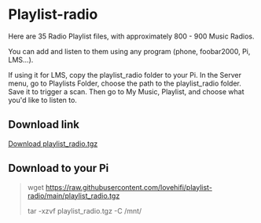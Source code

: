 # Playlist-radio

Here are 35 Radio Playlist files, with approximately 800 - 900 Music Radios.

You can add and listen to them using any program (phone, foobar2000, Pi, LMS...).

If using it for LMS, copy the playlist_radio folder to your Pi. In the Server menu, go to Playlists Folder, choose the path to the playlist_radio folder. Save it to trigger a scan. Then go to My Music, Playlist, and choose what you'd like to listen to.

## Download link
[Download playlist_radio.tgz](https://raw.githubusercontent.com/lovehifi/playlist-radio/main/playlist_radio.tgz)

## Download to your Pi
> wget https://raw.githubusercontent.com/lovehifi/playlist-radio/main/playlist_radio.tgz
> 
> tar -xzvf playlist_radio.tgz -C /mnt/
